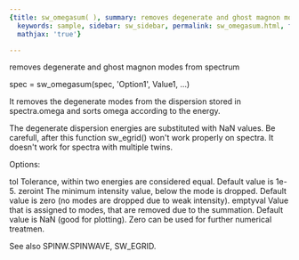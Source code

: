 ```yaml
---
{title: sw_omegasum( ), summary: removes degenerate and ghost magnon modes from spectrum,
  keywords: sample, sidebar: sw_sidebar, permalink: sw_omegasum.html, folder: swfiles,
  mathjax: 'true'}

---
```

removes degenerate and ghost magnon modes from spectrum
 
spec = sw_omegasum(spec, 'Option1', Value1, ...)
 
It removes the degenerate modes from the dispersion stored in
spectra.omega and sorts omega according to the energy.
 
The degenerate dispersion energies are substituted with NaN values. Be
carefull, after this function sw_egrid() won't work properly on spectra.
It doesn't work for spectra with multiple twins.
 
Options:
 
tol       Tolerance, within two energies are considered equal. Default
          value is 1e-5.
zeroint   The minimum intensity value, below the mode is dropped. Default
          value is zero (no modes are dropped due to weak intensity).
emptyval  Value that is assigned to modes, that are removed due to the
          summation. Default value is NaN (good for plotting). Zero can
          be used for further numerical treatmen.
 
See also SPINW.SPINWAVE, SW_EGRID.
 
